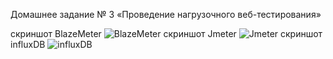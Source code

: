 Домашнее задание № 3 «Проведение нагрузочного веб-тестирования»

скриншот BlazeMeter 
![BlazeMeter](https://user-images.githubusercontent.com/100763326/215259896-b024475b-9b28-4c38-9122-66967f5cd11e.png)
скриншот Jmeter
![Jmeter](https://user-images.githubusercontent.com/100763326/215259907-a220d8c0-126c-41ef-a3b5-03e02c85257d.png)
скриншот influxDB
![influxDB](https://user-images.githubusercontent.com/100763326/215259917-1998eb86-8382-417c-bc6b-5e96917c7671.png)
